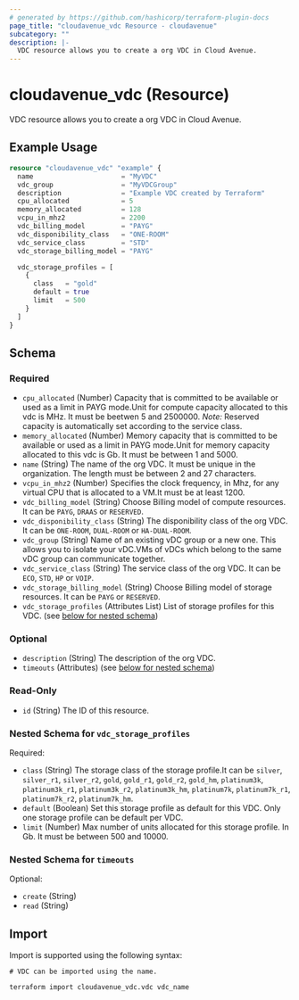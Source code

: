 ```yaml
---
# generated by https://github.com/hashicorp/terraform-plugin-docs
page_title: "cloudavenue_vdc Resource - cloudavenue"
subcategory: ""
description: |-
  VDC resource allows you to create a org VDC in Cloud Avenue.
---
```


# cloudavenue_vdc (Resource)

VDC resource allows you to create a org VDC in Cloud Avenue.

## Example Usage

```terraform
resource "cloudavenue_vdc" "example" {
  name                      = "MyVDC"
  vdc_group                 = "MyVDCGroup"
  description               = "Example VDC created by Terraform"
  cpu_allocated             = 5
  memory_allocated          = 128
  vcpu_in_mhz2              = 2200
  vdc_billing_model         = "PAYG"
  vdc_disponibility_class   = "ONE-ROOM"
  vdc_service_class         = "STD"
  vdc_storage_billing_model = "PAYG"

  vdc_storage_profiles = [
    {
      class   = "gold"
      default = true
      limit   = 500
    }
  ]
}
```

<!-- schema generated by tfplugindocs -->
## Schema

### Required

- `cpu_allocated` (Number) Capacity that is committed to be available or used as a limit in PAYG mode.Unit for compute capacity allocated to this vdc is MHz. It must be beetwen 5 and 2500000.
 *Note:* Reserved capacity is automatically set according to the service class.
- `memory_allocated` (Number) Memory capacity that is committed to be available or used as a limit in PAYG mode.Unit for memory capacity allocated to this vdc is Gb. It must be between 1 and 5000.
- `name` (String) The name of the org VDC. It must be unique in the organization. The length must be between 2 and 27 characters.
- `vcpu_in_mhz2` (Number) Specifies the clock frequency, in Mhz, for any virtual CPU that is allocated to a VM.It must be at least 1200.
- `vdc_billing_model` (String) Choose Billing model of compute resources. It can be `PAYG`, `DRAAS` or `RESERVED`.
- `vdc_disponibility_class` (String) The disponibility class of the org VDC. It can be `ONE-ROOM`, `DUAL-ROOM` or `HA-DUAL-ROOM`.
- `vdc_group` (String) Name of an existing vDC group or a new one. This allows you to isolate your vDC.VMs of vDCs which belong to the same vDC group can communicate together.
- `vdc_service_class` (String) The service class of the org VDC. It can be `ECO`, `STD`, `HP` or `VOIP`.
- `vdc_storage_billing_model` (String) Choose Billing model of storage resources. It can be `PAYG` or `RESERVED`.
- `vdc_storage_profiles` (Attributes List) List of storage profiles for this VDC. (see [below for nested schema](#nestedatt--vdc_storage_profiles))

### Optional

- `description` (String) The description of the org VDC.
- `timeouts` (Attributes) (see [below for nested schema](#nestedatt--timeouts))

### Read-Only

- `id` (String) The ID of this resource.

<a id="nestedatt--vdc_storage_profiles"></a>
### Nested Schema for `vdc_storage_profiles`

Required:

- `class` (String) The storage class of the storage profile.It can be `silver`, `silver_r1`, `silver_r2`, `gold`, `gold_r1`, `gold_r2`, `gold_hm`, `platinum3k`, `platinum3k_r1`, `platinum3k_r2`, `platinum3k_hm`, `platinum7k`, `platinum7k_r1`, `platinum7k_r2`, `platinum7k_hm`.
- `default` (Boolean) Set this storage profile as default for this VDC. Only one storage profile can be default per VDC.
- `limit` (Number) Max number of units allocated for this storage profile. In Gb. It must be between 500 and 10000.


<a id="nestedatt--timeouts"></a>
### Nested Schema for `timeouts`

Optional:

- `create` (String)
- `read` (String)

## Import

Import is supported using the following syntax:

```shell
# VDC can be imported using the name.

terraform import cloudavenue_vdc.vdc vdc_name
```
